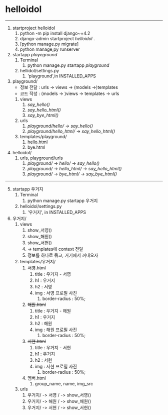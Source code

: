# helloidol

---

1. startproject helloidol
    1. python -m pip install django~=4.2
    2. django-admin startproject _helloidol_ .
    3. [python manage.py migrate]
    4. python manage,py runserver
2. startapp _playeground_
   1. Terminal
      1. python manage.py startapp _playground_
   2. hellidol/settings.py
      1. 'playground',in INSTALLED_APPS
3. playground/
   - 정보 전달 : urls -> views -> (models ->)templates
   - 코드 작성 : (models -> )views -> templates -> urls
   1. views
      1. _say_hello()_
      2. _say_hello_html()_
      3. _say_bye_html()_
   2. urls
      1. _playground/hello/_ -> _say_hello()_
      2. _playground/hello_html/_ -> _say_hello_html()_
   3. templates/playground/
      1. hello.html
      2. bye.html
4. helloidol/
   1. urls, playground/urls
      1. _playground/_ -> _hello/_ -> _say_hello()_
      2. _playground/_ -> _hello_html/_ -> _say_hello_html()_
      3. _playground/_ -> _bye_html/_ -> _say_bye_html()_
---
5. startapp 우거지
   1. Terminal
      1. python manage.py startapp 우거지
   2. helloidol/settings.py
      1. '우거지', in INSTALLED_APPS
6. 우거지/
   1. views
      1. show_서영()
      2. show_해원()
      3. show_서현()
      4. -> templates에 context 전달
      5. 정보를 하나로 묶고, 거기에서 꺼내오자
   2. templates/우거지/
      1. ~~서영.html~~
         1. title : 우거지 - 서영
         2. h1 : 우거지
         3. h2 : 서영
         4. img : 서영 프로필 사진
            1. border-radius : 50%;
      2. ~~해원.html~~
         1. title : 우거지 - 해원
         2. h1 : 우거지
         3. h2 : 해원
         4. img : 해원 프로필 사진
            1. border-radius : 50%;
      3. ~~서현.html~~
         1. title : 우거지 - 서현
         2. h1 : 우거지
         3. h2 : 서현
         4. img : 서현 프로필 사진
            1. border-radius : 50%;
      4. 멤버.html
         1. group_name, name, img_src
   3. urls
      1. 우거지/ -> 서영 / -> show_서영()
      2. 우거지/ -> 해원 / -> show_해원()
      3. 우거지/ -> 서현 / -> show_서현()